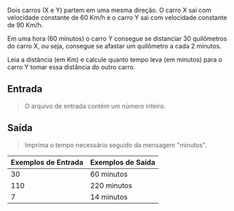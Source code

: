 Dois carros (X e Y) partem em uma mesma direção. O carro X sai com velocidade constante de 60 Km/h e o carro Y sai com velocidade constante de 90 Km/h.

Em uma hora (60 minutos) o carro Y consegue se distanciar 30 quilômetros do carro X, ou seja, consegue se afastar um quilômetro a cada 2 minutos.

Leia a distância (em Km) e calcule quanto tempo leva (em minutos) para o carro Y tomar essa distância do outro carro.

## Entrada
> O arquivo de entrada contém um número inteiro.



## Saída
> Imprima o tempo necessário seguido da mensagem "minutos".




| Exemplos de Entrada	 | Exemplos de Saída |
|----------------------|-------------------|
| 30                   | 60 minutos        |
| 110                  | 220 minutos       |
| 7                    | 14 minutos        |